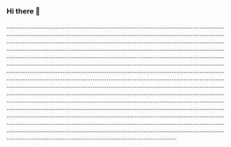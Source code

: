 ### Hi there 👋

.....................................................................................................................................................................................................................................................................................................................................................................................................................................................................................................................................................................................................................................................................................................................................................................................................................................................................................................................................................................................................................................................................................................................................................................................................................................................................................................................................................................................................................................................................................................................................................................................................................................................................................................................................................................................................................................................................................................................................................................................................................................